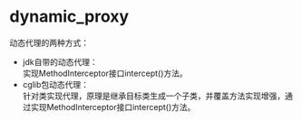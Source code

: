# dynamic_proxy
动态代理的两种方式：
  <ul>
  <li>jdk自带的动态代理：</li>
    实现MethodInterceptor接口intercept()方法。
  
  <li>cglib包动态代理：</li>
      针对类实现代理，原理是继承目标类生成一个子类，并覆盖方法实现增强，通过实现MethodInterceptor接口intercept()方法。
  </ul>
